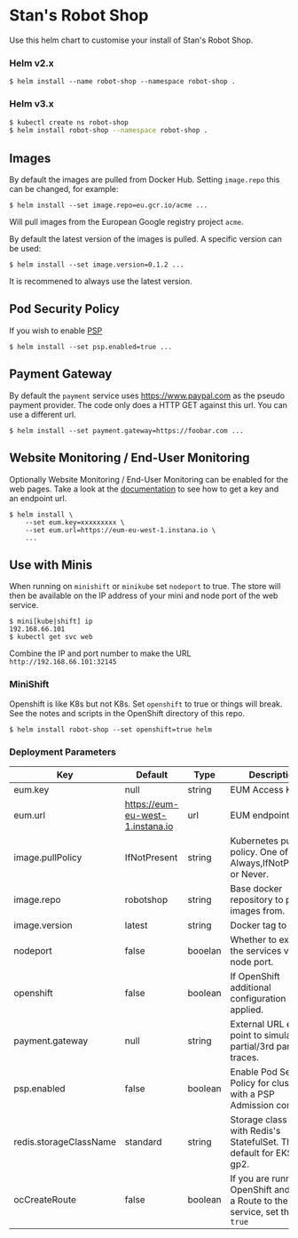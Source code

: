 # Stan's Robot Shop

Use this helm chart to customise your install of Stan's Robot Shop.

### Helm v2.x

```shell
$ helm install --name robot-shop --namespace robot-shop .
```

### Helm v3.x

```bash
$ kubectl create ns robot-shop
$ helm install robot-shop --namespace robot-shop .
```

## Images

By default the images are pulled from Docker Hub. Setting `image.repo` this can be changed, for example:

```shell
$ helm install --set image.repo=eu.gcr.io/acme ...
```

Will pull images from the European Google registry project `acme`.

By default the latest version of the images is pulled. A specific version can be used:

```shell
$ helm install --set image.version=0.1.2 ...
```

It is recommened to always use the latest version.

## Pod Security Policy

If you wish to enable [PSP](https://kubernetes.io/docs/concepts/policy/pod-security-policy/)

```shell
$ helm install --set psp.enabled=true ...
```

## Payment Gateway

By default the `payment` service uses https://www.paypal.com as the pseudo payment provider. The code only does a HTTP GET against this url. You can use a different url.

```shell
$ helm install --set payment.gateway=https://foobar.com ...
```

## Website Monitoring / End-User Monitoring

Optionally Website Monitoring / End-User Monitoring can be enabled for the web pages. Take a look at the [documentation](https://docs.instana.io/website_monitoring/) to see how to get a key and an endpoint url.

```shell
$ helm install \
    --set eum.key=xxxxxxxxx \
    --set eum.url=https://eum-eu-west-1.instana.io \
    ...
```

## Use with Minis

When running on `minishift` or `minikube` set `nodeport` to true. The store will then be available on the IP address of your mini and node port of the web service.

```shell
$ mini[kube|shift] ip
192.168.66.101
$ kubectl get svc web
```

Combine the IP and port number to make the URL `http://192.168.66.101:32145`

### MiniShift

Openshift is like K8s but not K8s. Set `openshift` to true or things will break. See the notes and scripts in the OpenShift directory of this repo.

```shell
$ helm install robot-shop --set openshift=true helm
```

### Deployment Parameters

| Key              | Default | Type   | Description |
| ---------------- | ------- | ------ | ----------- |
| eum.key          | null    | string | EUM Access Key |
| eum.url          | https://eum-eu-west-1.instana.io | url | EUM endpoint URL |
| image.pullPolicy | IfNotPresent | string | Kubernetes pull policy. One of Always,IfNotPresent, or Never. |
| image.repo       | robotshop | string | Base docker repository to pull the images from. |
| image.version    | latest | string | Docker tag to pull. |
| nodeport         | false | booelan | Whether to expose the services via node port. |
| openshift        | false | boolean | If OpenShift additional configuration is applied. |
| payment.gateway  | null | string | External URL end-point to simulate partial/3rd party traces. |
| psp.enabled      | false | boolean | Enable Pod Security Policy for clusters with a PSP Admission controller |
| redis.storageClassName | standard | string | Storage class to use with Redis's StatefulSet. The default for EKS is gp2. |
| ocCreateRoute    | false | boolean | If you are running on OpenShift and need a Route to the web service, set this to `true` |

